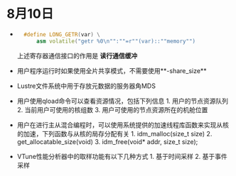 # 8月10日

*
  ```c++
    #define LONG_GETR(var) \
        asm volatile("getr %0\n"":""=r""(var)::""memory"")
  ```  
  上述寄存器通信接口的作用是 **读行通信缓冲**

* 用户程序运行时如果使用全片共享模式，不需要使用**-share_size**

* Lustre文件系统中用于存放元数据的服务器角MDS

* 用户使用qload命令可以查看资源情况，包括下列信息
      1. 用户的节点资源队列
      2. 当前用户可使用的核组数
      3. 用户可使用的节点资源所在的机舱位置

* 用户在进行主从混合编程时，可以使用系统提供的加速线程库函数来实现从核的加速，下列函数与从核的局存分配有关
      1. idm_malloc(size_t size)
      2. get_allocatable_size(void)
      3. idm_free(void* addr, size_t size);

* VTune性能分析器中的取样功能有以下几种方式
      1. 基于时间采样
      2. 基于事件采样
